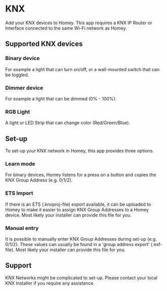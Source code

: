 # KNX

Add your KNX devices to Homey. This app requires a KNX IP Router or Interface connected to the same Wi-Fi network as Homey.

## Supported KNX devices

### Binary device
For example a light that can turn on/off, or a wall-mounted switch that can be toggled.

### Dimmer device
For example a light that can be dimmed (0% - 100%).

### RGB Light
A light or LED Strip that can change color (Red/Green/Blue).

## Set-up

To set-up your KNX network in Homey, this app provides three options.

### Learn mode

For binary devices, Homey listens for a press on a button and copies the KNX Group Address (e.g. 0/1/2).

### ETS Import

If there is an ETS (.knxproj-file) export available, it can be uploaded to Homey to make it easier to assign KNX Group Addresses to a Homey device. Most likely your installer can provide this file for you.

### Manual entry

It is possible to manually enter KNX Group Addresses during set-up (e.g. 0/1/2). These values can usually be found in a 'group address export' (.esf-file). Most likely your installer can provide this file for you.

## Support

KNX Networks might be complicated to set-up. Please contact your local KNX Installer if you require any assistance.